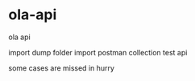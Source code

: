 # ola-api
ola api

import dump folder 
import postman collection
test api

some cases are missed in hurry
